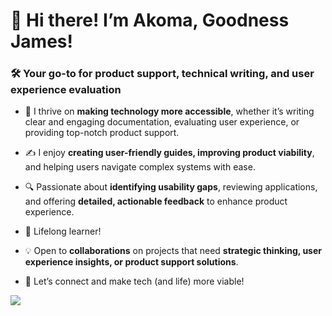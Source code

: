 # 👋 Hi there! I’m Akoma, Goodness James!  

### 🛠 Your go-to for **product support, technical writing, and user experience evaluation**  

- 🧐 I thrive on **making technology more accessible**, whether it’s writing clear and engaging documentation, evaluating user experience, or providing top-notch product support.  
- ✍️ I enjoy **creating user-friendly guides, improving product viability**, and helping users navigate complex systems with ease.  
- 🔍 Passionate about **identifying usability gaps**, reviewing applications, and offering **detailed, actionable feedback** to enhance product experience.  
- 🌱 Lifelong learner! 
- 💡 Open to **collaborations** on projects that need **strategic thinking, user experience insights, or product support solutions**.

- 🛜 Let’s connect and make tech (and life) more viable!
     
![](https://komarev.com/ghpvc/?username=GoodnessJames&style=plastic)
